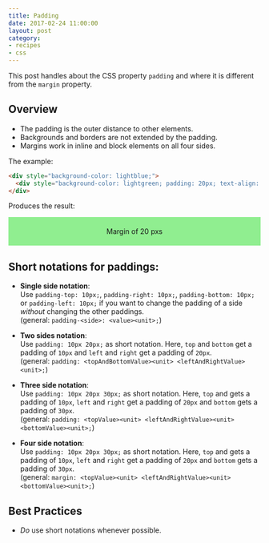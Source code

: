 ```yaml
---
title: Padding
date: 2017-02-24 11:00:00
layout: post
category:
- recipes
- css
---
```


This post handles about the CSS property `padding` and where it is
different from the `margin` property.
<!-- more -->

## Overview

* The padding is the outer distance to other elements.
* Backgrounds and borders are not extended by the padding.
* Margins work in inline and block elements on all four sides.

The example:

```html
<div style="background-color: lightblue;">
  <div style="background-color: lightgreen; padding: 20px; text-align: center;">Margin of 20 pxs</div>
</div>
```

Produces the result:

<div style="background-color: lightblue;">
  <div style="background-color: lightgreen; padding: 20px; text-align: center;">Margin of 20 pxs</div>
</div>



## Short notations for paddings:

* **Single side notation**:  
  Use `padding-top: 10px;`, `padding-right: 10px;`,
  `padding-bottom: 10px;` or `padding-left: 10px;` if you
  want to change the padding of a side _without_
  changing the other paddings.  
  (general: `padding-<side>: <value><unit>;`)
  
* **Two sides notation**:  
  Use `padding: 10px 20px;` as short notation. Here, `top` and
  `bottom` get a padding of `10px` and `left` and `right` get
  a padding of `20px`.   
  (general: `padding: <topAndBottomValue><unit> <leftAndRightValue><unit>;`)
  
* **Three side notation**:  
  Use `padding: 10px 20px 30px;` as short notation. Here, `top` and
  gets a padding of `10px`, `left` and `right` get a padding of `20px`
  and `bottom` gets a padding of `30px`.  
  (general: `padding: <topValue><unit> <leftAndRightValue><unit> <bottomValue><unit>;`)
  
* **Four side notation**:  
  Use `padding: 10px 20px 30px;` as short notation. Here, `top` and
  gets a padding of `10px`, `left` and `right` get a padding of `20px`
  and `bottom` gets a padding of `30px`.  
  (general: `margin: <topValue><unit> <leftAndRightValue><unit> <bottomValue><unit>;`)



## Best Practices

* _Do_ use short notations whenever possible.
